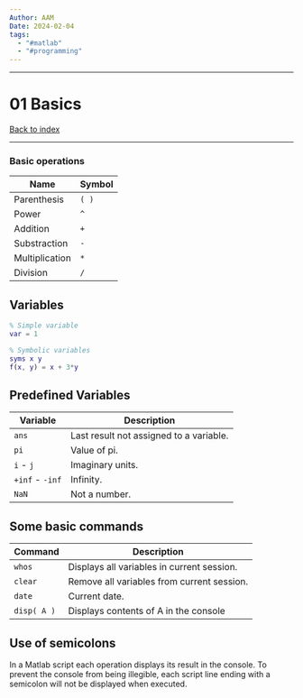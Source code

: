 ```yaml
---
Author: AAM
Date: 2024-02-04
tags:
  - "#matlab"
  - "#programming"
---
```

---
# 01 Basics

[Back to index](../index.md)

---

### Basic operations
| Name | Symbol |
| ---- | ---- |
| Parenthesis | `( )` |
| Power | `^` |
| Addition | `+` |
| Substraction | `-` |
| Multiplication | `*` |
| Division | `/` |
## Variables

```matlab
% Simple variable
var = 1

% Symbolic variables
syms x y
f(x, y) = x + 3*y
```
## Predefined Variables
| Variable | Description |
| ---- | ---- |
| `ans` | Last result not assigned to a variable. |
| `pi` | Value of pi. |
| `i` -  `j` | Imaginary units. |
| `+inf` -  `-inf` | Infinity. |
| `NaN` | Not a number. |
## Some basic commands
| Command | Description |
| ---- | ---- |
| `whos` | Displays all variables in current session. |
| `clear` | Remove all variables from current session. |
| `date` | Current date. |
| `disp( A )` | Displays contents of A in the console |
## Use of semicolons

In a Matlab script each operation displays its result in the console. To prevent the console from being illegible, each script line ending with a semicolon will not be displayed when executed.
